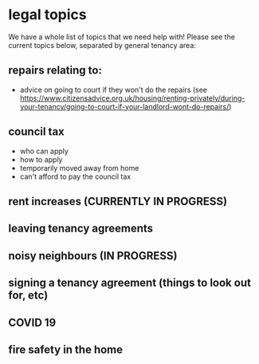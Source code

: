 # legal topics

We have a whole list of topics that we need help with! Please see the current topics below, separated by general tenancy area:

## repairs relating to: 
 - advice on going to court if they won't do the repairs (see https://www.citizensadvice.org.uk/housing/renting-privately/during-your-tenancy/going-to-court-if-your-landlord-wont-do-repairs/)
 
## council tax 
- who can apply
- how to apply
- temporarily moved away from home 
- can't afford to pay the council tax

## rent increases (CURRENTLY IN PROGRESS)

## leaving tenancy agreements

## noisy neighbours (IN PROGRESS) 

## signing a tenancy agreement (things to look out for, etc) 

## COVID 19 

## fire safety in the home

